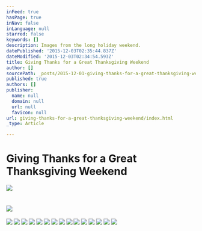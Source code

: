 ```yaml
---
inFeed: true
hasPage: true
inNav: false
inLanguage: null
starred: false
keywords: []
description: Images from the long holiday weekend.
datePublished: '2015-12-03T02:35:44.837Z'
dateModified: '2015-12-03T02:34:54.593Z'
title: Giving Thanks for a Great Thanksgiving Weekend
author: []
sourcePath: _posts/2015-12-01-giving-thanks-for-a-great-thanksgiving-weekend.md
published: true
authors: []
publisher:
  name: null
  domain: null
  url: null
  favicon: null
url: giving-thanks-for-a-great-thanksgiving-weekend/index.html
_type: Article

---
```

# Giving Thanks for a Great Thanksgiving Weekend
![](https://the-grid-user-content.s3-us-west-2.amazonaws.com/6c44f9c6-ec35-4220-90fa-c7c4d42ab4c7.jpg)

# ![](https://the-grid-user-content.s3-us-west-2.amazonaws.com/f99f30ed-40c7-45b0-abfb-a5b082a0bc7e.jpg)
![](https://the-grid-user-content.s3-us-west-2.amazonaws.com/2c1602c1-dffb-4c57-a49b-dacdb53a1c6b.jpg)
![](https://the-grid-user-content.s3-us-west-2.amazonaws.com/36e8e197-29b5-4ca2-9f95-bef2284d7c46.jpg)
![](https://the-grid-user-content.s3-us-west-2.amazonaws.com/b9bc01ad-6602-4031-aca3-7f30f0ce9d9f.jpg)
![](https://the-grid-user-content.s3-us-west-2.amazonaws.com/7f4e528b-a78c-4ebe-bc5d-3693638fc4c5.jpg)
![](https://the-grid-user-content.s3-us-west-2.amazonaws.com/9d9c156c-3477-4015-815b-b3451fb30b37.jpg)
![](https://the-grid-user-content.s3-us-west-2.amazonaws.com/1aca1615-d775-466b-ace8-6d5cc8097f8d.jpg)
![](https://the-grid-user-content.s3-us-west-2.amazonaws.com/7133bd62-4c2f-48db-88b5-de9de1a65bb4.jpg)
![](https://the-grid-user-content.s3-us-west-2.amazonaws.com/183210a9-0a31-498e-9067-3d4f495c9e9e.jpg)
![](https://the-grid-user-content.s3-us-west-2.amazonaws.com/eaf76e97-eb7b-4c67-958d-93ae0233fe86.jpg)
![](https://the-grid-user-content.s3-us-west-2.amazonaws.com/77bb31bb-fec7-4c02-ba45-5bdfefcd62ab.jpg)
![](https://the-grid-user-content.s3-us-west-2.amazonaws.com/0b483098-581a-477d-82a1-a873d3afcdc2.jpg)
![](https://the-grid-user-content.s3-us-west-2.amazonaws.com/dc27d08a-c0ac-4c9d-a9f3-3fe5c4e3fcec.jpg)
![](https://the-grid-user-content.s3-us-west-2.amazonaws.com/d88368f0-9989-40e8-a0e4-501db99673ac.jpg)
![](https://the-grid-user-content.s3-us-west-2.amazonaws.com/50e787bd-2e9f-4f71-94c2-94a63bbd2554.jpg)
![](https://the-grid-user-content.s3-us-west-2.amazonaws.com/4cc17bca-8ce5-4408-b897-748aa8a227dc.jpg)